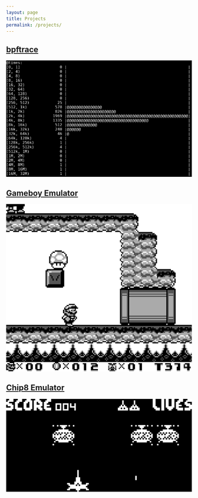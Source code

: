 ```yaml
---
layout: page
title: Projects
permalink: /projects/
---
```


## [bpftrace](/bpftrace)

[![bpftrace](/images/bpftrace.png)](/bpftrace)

## [Gameboy Emulator](/gameboy)

[![Gameboy](/images/gameboy/supermario2_ants.png)](/gameboy)

## [Chip8 Emulator](/chip8)

[![Chip8](/images/chip8/super-spacefig.png)](/chip8)
